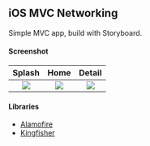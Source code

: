  ## iOS MVC Networking ##

 Simple MVC app, build with Storyboard.

 #### Screenshot ####
 | Splash | Home | Detail |
 | :---: | :---: | :---: |
 | ![](https://i.imgur.com/dJnvzwD.png) | ![](https://i.imgur.com/dJnvzwD.png) | ![](https://i.imgur.com/dJnvzwD.png) |

 #### Libraries ####
 - [Alamofire](https://cocoapods.org/pods/Alamofire)
 - [Kingfisher](https://cocoapods.org/pods/Kingfisher)